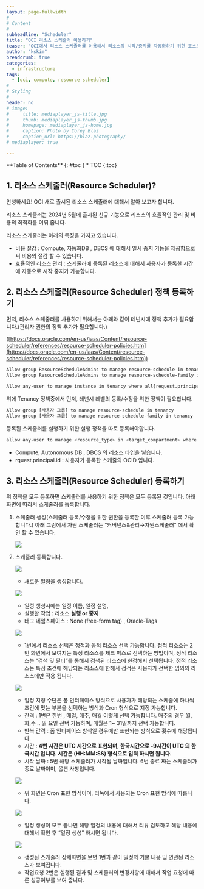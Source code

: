 ```yaml
---
layout: page-fullwidth
#
# Content
#
subheadline: "Scheduler"
title: "OCI 리소스 스케줄러 이용하기"
teaser: "OCI에서 리소스 스케줄러를 이용해서 리소스의 시작/중지를 자동화하기 위한 포스트입니다.."
author: "kskim"
breadcrumb: true
categories:
  - infrastructure
tags:
  - [oci, compute, resource scheduler]
#
# Styling
#
header: no
# image:
#     title: mediaplayer_js-title.jpg
#     thumb: mediaplayer_js-thumb.jpg
#     homepage: mediaplayer_js-home.jpg
#     caption: Photo by Corey Blaz
#     caption_url: https://blaz.photography/
# mediaplayer: true

---
```


<div class="panel radius" markdown="1">
**Table of Contents**
{: #toc }
*  TOC
{:toc}
</div>


## 1. 리소스 스케줄러(Resource Scheduler)? 

안녕하세요! OCI 새로 출시된 리소스 스케줄러에 대해서 알아 보고자 합니다.

리소스 스케줄러는 2024년 5월에 출시된 신규 기능으로 리소스의 효율적인 관리 및 비용의 최적화를 이뤄 줍니다.

리소스 스케줄러는 아래의 특징을 가지고 있습니다.

- 비용 절감 : Compute, 자동화DB , DBCS 에 대해서 일시 중지 기능을 제공함으로써 비용의 절감 할 수 있습니다.
- 효율적인 리소스 관리 : 스케줄러에 등록된 리소스에 대해서 사용자가 등록한 시간에 자동으로 시작 중지가 가능합니다.

## 2. 리소스 스케줄러(Resource Scheduler) 정책 등록하기

먼저, 리소스 스케줄러를 사용하기 위해서는 아래와 같이 테넌시에 정책 추가가 필요합니다.(관리자 권한의 정책 추가가 필요합니다.)

([https://docs.oracle.com/en-us/iaas/Content/resource-scheduler/references/resource-scheduler-policies.htm](https://docs.oracle.com/en-us/iaas/Content/resource-scheduler/references/resource-scheduler-policies.htm))

```bash
Allow group ResourceScheduleAdmins to manage resource-schedule in tenancy	
Allow group ResourceScheduleAdmins to manage resource-schedule-family in tenancy

Allow any-user to manage instance in tenancy where all{request.principal.type='resourceschedule', request.principal.id='ocid1.resourceschedule.oc1.ap-seoul-1.amaaaaaaw7dtmeiay55qxigfw7gguo2no4rgpnkcpzmcwniuhopw3tmm25ya'}
```

위에 Tenancy 정책중에서 먼저, 테넌시 레벨의 등록/수정을 위한 정책이 필요합니다.

```bash
Allow group [사용자 그룹] to manage resource-schedule in tenancy	
Allow group [사용자 그룹] to manage resource-schedule-family in tenancy
```

등록된 스케줄러를 실행하기 위한 실행 정책을 따로 등록해야합니다.

```bash
allow any-user to manage <resource_type> in <target_compartment> where all {request.principal.type='resourceschedule', request.principal.id='[리소스 스케줄러 OCID]'}
```

- Compute, Autonomous DB , DBCS 의 리소스 타입을 넣습니다.
- rquest.principal.id : 사용자가 등록한 스케줄의 OCID 입니다.

## 3. 리소스 스케줄러(Resource Scheduler) 등록하기

위 정책을 모두 등록하면 스케줄러를 사용하기 위한 정책은 모두 등록된 것입니다. 아래 화면에 따라서 스케줄러를 등록합니다.

1. 스케줄러 생성(스케줄러 등록/수정을 위한 권한을 등록한 이후 스케줄러 등록 가능합니다.) 아래 그림에서 자원 스케줄러는 “커버넌스&관리→자원스케줄러” 에서 확인 할 수 있습니다.

   ![](/assets/img/infrastructure/2024/scheduler/resource_schduler_0.png)
2. 스케줄러 등록합니다.

   ![](/assets/img/infrastructure/2024/scheduler/resource_schduler_1.png)

    - 새로운 일정을 생성합니다.

   ![](/assets/img/infrastructure/2024/scheduler/resource_schduler_2.png)

    - 일정 생성시에는 일정 이름, 일정 설명,
    - 실행할 작업 : 리소스 **실행 or 중지**
    - 태그 네임스페이스 : None (free-form tag) , Oracle-Tags

   ![](/assets/img/infrastructure/2024/scheduler/resource_schduler_3.png)

    - 1번에서 리소스 선택은 정적과 동적 리소스 선택 가능합니다. 정적 리소소는 2번 화면에서 보여지는 특정 리소스를 체크 박스로 선택하는 방법이며, 정적 리소스는 “검색 및 필터”를 통해서 검색된 리소스에 한정해서 선택됩니다. 정적 리소스는 특정 조건에 해당되는 리소스에 한해서 정적은 사용자가 선택한 임의의 리소스에만 적용 됩니다.

   ![](/assets/img/infrastructure/2024/scheduler/resource_schduler_4.png)

    - 일정 지정 수단은 폼 인터페이스 방식으로 사용자가 해당되는 스케줄에 하나씩 조건에 맞는 부분을 선택하는 방식과 Cron 형식으로 지정 가능합니다.
    - 간격 : 1번은 한번 , 매일,  매주, 매월 이렇게 선택 가능합니다. 매주의 경우 월,화,수 .. 일 요일 선택 가능하며, 매월은 1~ 31일까지 선택 가능합니다.
    - 반복 간격 : 폼 인터페이스 방식일 경우에만 표현되는 방식으로 횟수에 해당됩니다.
    - 시간 : **4번 시간은 UTC 시간으로 표현되며, 한국시간으로 -9시간이 UTC 의 한국시간 입니다. 시간은 (HH:MM:SS) 형식으로 입력 하시면 됩니다.**
    - 시작 날짜 : 5번 해당 스케줄러가 시작될 날짜입니다.  6번 종료 짜는 스케줄러가 종료 날짜이며, 옵션 사항입니다.

   ![](/assets/img/infrastructure/2024/scheduler/resource_schduler_5.png)

    - 위 화면은 Cron 표현 방식이며, 리눅에서 사용되는 Cron 표현 방식에 따릅니다.

   ![](/assets/img/infrastructure/2024/scheduler/resource_schduler_6.png)

    - 일정 생성이 모두 끝나면 해당 일정의 내용에 대해서 리뷰 검토하고 해당 내용에 대해서 확인 후 “일정 생성” 하시면 됩니다.

   ![](/assets/img/infrastructure/2024/scheduler/resource_schduler_7.png)

    - 생성된 스케줄러 상세화면을 보면 1번과 같이 일정의 기본 내용 및 연관된 리소스가 보여집니다.
    - 작업요청 2번은 실행된 결과 및 스케줄러의 변경사항에 대해서 작업 요청에 따른 성공여부를 보여 줍니다.